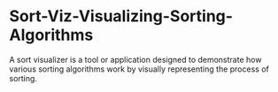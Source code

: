 # Sort-Viz-Visualizing-Sorting-Algorithms
A sort visualizer is a tool or application designed to demonstrate how various sorting algorithms work by visually representing the process of sorting. 
